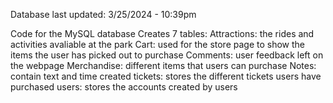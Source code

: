 Database last updated: 3/25/2024 - 10:39pm

Code for the MySQL database 
  Creates 7 tables: 
  Attractions: the rides and activities avaliable at the park 
  Cart: used for the store page to show the items the user has picked out to purchase 
  Comments: user feedback left on the webpage 
  Merchandise: different items that users can purchase 
  Notes: contain text and time created 
  tickets: stores the different tickets users have purchased 
  users: stores the accounts created by users 
